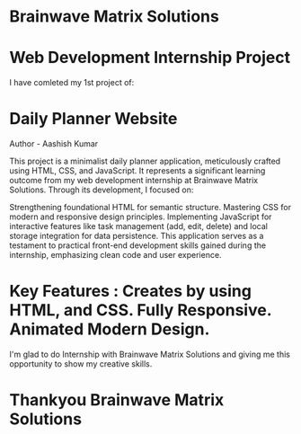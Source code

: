 # Brainwave Matrix Solutions 
# Web Development Internship Project
I have comleted my 1st project of:
# Daily Planner Website 
Author - Aashish Kumar

This project is a minimalist daily planner application, meticulously crafted using HTML, CSS, and JavaScript. It represents a significant learning outcome from my web development internship at Brainwave Matrix Solutions. Through its development, I focused on:

Strengthening foundational HTML for semantic structure.
Mastering CSS for modern and responsive design principles.
Implementing JavaScript for interactive features like task management (add, edit, delete) and local storage integration for data persistence.
This application serves as a testament to practical front-end development skills gained during the internship, emphasizing clean code and user experience.

# Key Features : Creates by using HTML, and CSS. Fully Responsive. Animated Modern Design.

I'm glad to do Internship with Brainwave Matrix Solutions and giving me this opportunity to show my creative skills.
# Thankyou Brainwave Matrix Solutions
